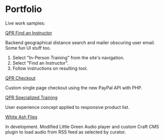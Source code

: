 # Portfolio
Live work samples:

[QPR Find an Instructor](https://qprinstitute.com)

Backend geographical distance search and mailer obscuring user email. Some fun UI stuff too.
1. Select "In-Person Training" from the site's navigation.
2. Select "Find an Instructor".
3. Follow instructions on resulting tool.

[QPR Checkout](http://qprinstitute.com/store)

Custom single page checkout using the new PayPal API with PHP.

[QPR Specialized Training](https://qprinstitute.com/professional-training)

User experience concept applied to responsive product list.

[White Ash Flies](http://138.68.27.130/)

In development. Modified Little Green Audio player and custom Craft CMS plugin to load audio from RSS feed as selected by curator.
